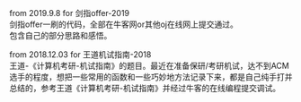 from 2019.9.8  for 剑指offer-2019  
剑指offer一刷的代码，全部在牛客网or其他oj在线网上提交通过。    
包含自己的部分思路和感悟。  

from 2018.12.03    for 王道机试指南-2018  
王道-《计算机考研-机试指南》的题目。最近在准备保研/考研机试，达不到ACM选手的程度，想把一些常用的函数和一些巧妙地方法记录下来，都是自己纯手打并总结的，参考王道《计算机考研-机试指南》并经过牛客的在线编程提交调试。  

~~~